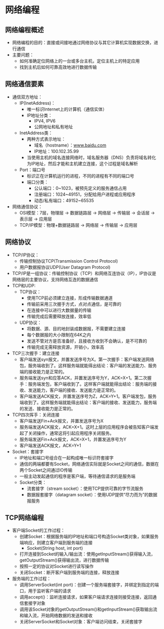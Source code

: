 # 网络编程

## 网络编程概述

  - 网络编程的目的：直接或间接地通过网络协议与其它计算机实现数据交换，进行通信
  - 主要问题：
    - 如何准确定位网络上的一台或多台主机，定位主机上的特定应用
    - 找到主机后如何可靠高效地进行数据传输

## 网络通信要素

  - 通信双方地址：
    - IP(InetAddress)：
      - 唯一标识Internet上的计算机（通信实体）
      - IP地址分类：
        - IPV4, IPV6
        - 公网地址和私有地址
    - InetAddress类：
      - 两种方式表示地址：
        - 域名（hostname）：www.baidu.com
        - IP地址：100.102.35.99
      - 当使用主机的域名连接网络时，域名服务器（DNS）负责将域名转化为IP地址，然后才能和主机建立连接，这个过程是域名解析
    - Port：端口号
      - 标识正在计算机运行的进程，不同的进程有不同的端口号
      - 端口分类：
        - 公认端口：0~1023，被预先定义的服务通信占用
        - 注册端口：1024~49151，分配给用户进程或应用程序
        - 动态/私有端口：49152~65535
  - 网络通信协议：
    - OSI模型：7层，物理层 -> 数据链路层 -> 网络层 -> 传输层 -> 会话层 -> 表示层 -> 应用层
    - TCP/IP模型：物理+数据链路层 -> 网络层 -> 传输层 -> 应用层

## 网络协议

  - TCP/IP协议：
    - 传输控制协议TCP(Transmission Control Protocol)
    - 用户数据报协议UDP(User Datagram Protocol)
  - TCP/IP是一组协议：传输控制协议（TCP）和网络互连协议（IP），IP协议是网络层的主要协议，支持网络互连的数据通信
  - TCP和UDP:
    - TCP协议：
      - 使用TCP前必须建立连接，形成传输数据通道
      - 传输前采用三次握手方式，点对点通信，是可靠的
      - 在连接中可以进行大数据量的传输
      - 传输完成后需要释放连接，效率低
    - UDP协议：
      - 将数据、源、目的地封装成数据报，不需要建立连接
      - 每个数据报的大小限制在64K之内
      - 发送不管对方是否准备好，且接收方收到不会确认，是不可靠的
      - 传输完成无需释放资源，开销小，效率高
  - TCP三次握手：建立连接
    - 客户端发送syn报文，并置发送序号为X。第一次握手：客户端发送网络包，服务端收到了。这样服务端就能得出结论：客户端的发送能力、服务端的接收能力是正常的。
    - 服务端发送syn和应答ACK，并置发送序号为Y，ACK=X+1。第二次握手：服务端发包，客户端收到了。这样客户端就能得出结论：服务端的接收、发送能力，客户端的接收、发送能力是正常的。
    - 客户端发送ACK报文，并置发送序号为Z，ACK=Y+1。客户端发包，服务端收到了。这样服务端就能得出结论：客户端的接收、发送能力，服务端的发送、接收能力是正常的。
  - TCP四次挥手：关闭连接
    - 客户端发送Fin+Ack报文，并置发送序号为X
    - 服务端发送ACK报文，ACK=X+1。这时上层的应用程序会被告知客户端发起了关闭操作，通常这将引起应用程序关闭服务。
    - 服务端发送Fin+Ack报文，ACK=X+1，并置发送序号为Y
    - 客户端发送ACK报文，ACK=Y+1
  - Socket：套接字
    - IP地址和端口号组合在一起构成唯一标识符套接字
    - 通信的两端都要有Socket，网络通信实际就是Socket之间的通信，数据在两个Socket之间通过IO传输
    - 一般主动发起通信的程序是客户端，等待通信请求的是服务端
    - Socket分类：
      - 流套接字（stream socket）：使用TCP提供可靠的字节流服务
      - 数据报套接字（datagram socket）：使用UDP提供“尽力而为”的数据报服务

## TCP网络编程

  - 客户端Socket的工作过程：
    - 创建Socket：根据服务端的IP地址和端口号构造Socket类对象，如果服务端响应，则建立客户端到服务端的连接
      - Socket(String host, int port)
    - 打开连接到Socket的输入/输出流：使用getInputStream()获得输入流，getOutputStream()获得输出流，进行数据传输
    - 按照一定的协议对Socket进行读写操作
    - 关闭Socket：断开客户端到服务端的连接，释放连接
  - 服务端的工作过程：
    - 调用ServerSocket(int port)：创建一个服务端套接字，并绑定到指定的端口，用于监听客户端的请求
    - 调用accept()：监听连接请求，如果客户端请求连接则接受连接，返回通信套接字对象
    - 调用该Socket对象的getOutputStream()和getInputStream()获取输出流和输入流，开始网络数据的发送和接收
    - 关闭ServerSocket和Socket对象：客户端访问结束，关闭套接字


